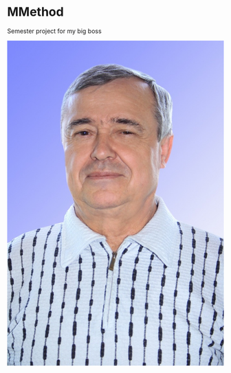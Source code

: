 # MMethod
Semester project for my big boss


![alt tag](https://github.com/Boryska/MMethod/blob/master/boss.jpg)
